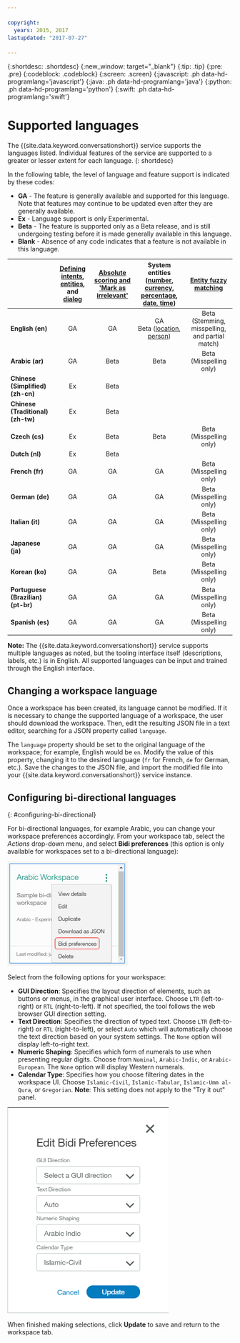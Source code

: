 ```yaml
---

copyright:
  years: 2015, 2017
lastupdated: "2017-07-27"

---
```


{:shortdesc: .shortdesc}
{:new_window: target="_blank"}
{:tip: .tip}
{:pre: .pre}
{:codeblock: .codeblock}
{:screen: .screen}
{:javascript: .ph data-hd-programlang='javascript'}
{:java: .ph data-hd-programlang='java'}
{:python: .ph data-hd-programlang='python'}
{:swift: .ph data-hd-programlang='swift'}

# Supported languages
The {{site.data.keyword.conversationshort}} service supports the languages listed. Individual features of the service are supported to a greater or lesser extent for each language.
{: shortdesc}

In the following table, the level of language and feature support is indicated by these codes:

- **GA** - The feature is generally available and supported for this language. Note that features may continue to be updated even after they are generally available.
- **Ex** - Language support is only Experimental.
- **Beta** - The feature is supported only as a Beta release, and is still undergoing testing before it is made generally available in this language.
- **Blank** - Absence of any code indicates that a feature is not available in this language.

|                  | **[Defining intents](intents.html)**, **[entities](entities.html)**, and **[dialog](dialog-build.html)** | **[Absolute scoring and 'Mark as irrelevant'](intents.html#mark-irrelevant)** | **System entities ([number](system-entities.html#sys-number), [currency](system-entities.html#sys-currency), [percentage](system-entities.html#sys-percentage), [date, time](system-entities.html#sys-datetime))** | **[Entity fuzzy matching](entities.html#fuzzy-matching)** |
|:---|:---:|:---:|:---:|:---:|
| **English (en)**                   | GA | GA | GA </br> Beta ([location](system-entities.html#sys-location), [person](system-entities.html#sys-person)) | Beta (Stemming, misspelling, and partial match) |
| **Arabic (ar)**                    | GA | Beta | Beta | Beta (Misspelling only) |
| **Chinese (Simplified) (zh-cn)**   | Ex | Beta |  |  |
| **Chinese (Traditional) (zh-tw)**  | Ex | Beta |  |  |
| **Czech (cs)**                     | Ex | Beta | Beta | Beta (Misspelling only) |
| **Dutch (nl)**                     | Ex | Beta |  |  |
| **French (fr)**                    | GA | GA | GA | Beta (Misspelling only) |
| **German (de)**                    | GA | GA | GA | Beta (Misspelling only) |
| **Italian (it)**                   | GA | GA | GA | Beta (Misspelling only) |
| **Japanese (ja)**                  | GA | GA | GA | Beta (Misspelling only) |
| **Korean (ko)**                    | GA | GA | Beta | Beta (Misspelling only) |
| **Portuguese (Brazilian) (pt-br)** | GA | GA | GA | Beta (Misspelling only) |
| **Spanish (es)**                   | GA | GA | GA | Beta (Misspelling only) ||

**Note:** The {{site.data.keyword.conversationshort}} service supports multiple languages as noted, but the tooling interface itself (descriptions, labels, etc.) is in English. All supported languages can be input and trained through the English interface.

## Changing a workspace language

Once a workspace has been created, its language cannot be modified. If it is necessary to change the supported language of a workspace, the user should download the workspace. Then, edit the resulting JSON file in a text editor, searching for a JSON property called `language`.

The `language` property should be set to the original language of the workspace; for example, English would be `en`. Modify the value of this property, changing it to the desired language (`fr` for French, `de` for German, etc.). Save the changes to the JSON file, and import the modified file into your {{site.data.keyword.conversationshort}} service instance.

## Configuring bi-directional languages
{: #configuring-bi-directional}

For bi-directional languages, for example Arabic, you can change your workspace preferences accordingly. From your workspace tab, select the *Actions* drop-down menu, and select **Bidi preferences** (this option is only available for workspaces set to a bi-directional language):

![Bidi preferences](images/bidi_prefs.png)

Select from the following options for your workspace:

- **GUI Direction**: Specifies the layout direction of elements, such as buttons or menus, in the graphical user interface. Choose `LTR` (left-to-right) or `RTL` (right-to-left). If not specified, the tool follows the web browser GUI direction setting.
- **Text Direction**: Specifies the direction of typed text. Choose `LTR` (left-to-right) or `RTL` (right-to-left), or select `Auto` which will automatically choose the text direction based on your system settings. The `None` option will display left-to-right text.
- **Numeric Shaping**: Specifies which form of numerals to use when presenting regular digits. Choose from `Nominal`, `Arabic-Indic`, or `Arabic-European`. The `None` option will display Western numerals.
- **Calendar Type**: Specifies how you choose filtering dates in the workspace UI. Choose `Islamic-Civil`, `Islamic-Tabular`, `Islamic-Umm al-Qura`, or `Gregorian`. **Note**: This setting does not apply to the "Try it out" panel.

![Bidi options](images/bidi_opts.png)

When finished making selections, click **Update** to save and return to the workspace tab.

